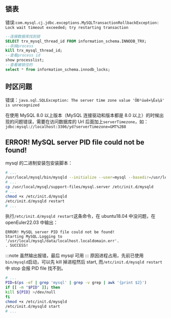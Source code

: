 ## 锁表

错误:`com.mysql.cj.jdbc.exceptions.MySQLTransactionRollbackException: Lock wait timeout exceeded; try restarting transaction`

```sql
--连接数据库找到锁
SELECT trx_mysql_thread_id FROM information_schema.INNODB_TRX;
--杀掉process
kill trx_mysql_thread_id;
--查看process id
show processlist;
--查看被锁住的
select * from information_schema.innodb_locks;

```

## 时区问题

错误：`java.sql.SQLException: The server time zone value 'ÖÐ¹ú±ê×¼Ê±¼ä' is unrecognized`

在使用 MySQL 8.0 以上版本（MySQL 连接驱动和版本都是 8.0 以上）的时候出现的问题错误，需要在访问数据库的 Url 后面加上`serverTimezone`，如：`jdbc:mysql://localhost:3306/yd?serverTimezone=GMT%2B8`

## ERROR! MySQL server PID file could not be found!

mysql 的二进制安装包安装脚本：

```bash
# ...
/usr/local/mysql/bin/mysqld --initialize --user=mysql --basedir=/usr/local/mysql --datadir=/usr/local/mysql/data 2>&1 | tee $log
# ...
cp /usr/local/mysql/support-files/mysql.server /etc/init.d/mysqld
# ...
chmod +x /etc/init.d/mysqld
/etc/init.d/mysqld restart
# ...
```

执行`/etc/init.d/mysqld restart`这条命令，在 ubuntu18.04 中没问题，在 openEuler22.03 中输出：

```log
ERROR! MySQL server PID file could not be found!
Starting MySQL.Logging to '/usr/local/mysql/data/localhost.localdomain.err'.
. SUCCESS!
```

:::note
虽然输出报错，最后 mysql 可用
:::
原因进程占用，先前已使用`bin/mysqld`启动，可以先 kill 掉进程然后 start, 而`/etc/init.d/mysqld restart`中 stop 会报 PID file 找不到。

```bash
# ...
PID=$(ps -ef | grep 'mysql' | grep -v grep | awk '{print $2}')
if [[ -n "$PID" ]]; then
kill ${PID} >/dev/null
fi
chmod +x /etc/init.d/mysqld
/etc/init.d/mysqld start
# ...
```
